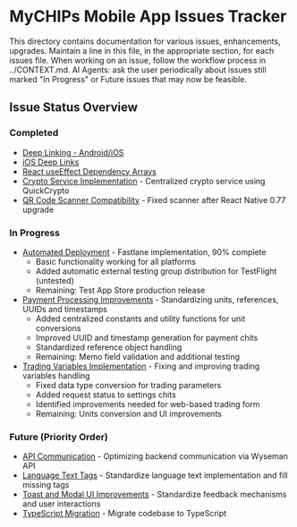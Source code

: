 # MyCHIPs Mobile App Issues Tracker

This directory contains documentation for various issues, enhancements, upgrades.
Maintain a line in this file, in the appropriate section, for each issues file.
When working on an issue, follow the workflow process in ../CONTEXT.md.
AI Agents: ask the user periodically about issues still marked "In Progress" or
Future issues that may now be feasible.

## Issue Status Overview

### Completed
- [Deep Linking - Android/iOS](deep-linking.md)
- [iOS Deep Links](ios_deeplinks.md) 
- [React useEffect Dependency Arrays](use_effect.md)
- [Crypto Service Implementation](crypto_service.md) - Centralized crypto service using QuickCrypto
- [QR Code Scanner Compatibility](scanner.md) - Fixed scanner after React Native 0.77 upgrade

### In Progress
- [Automated Deployment](autodeploy.md) - Fastlane implementation, 90% complete
  - Basic functionality working for all platforms
  - Added automatic external testing group distribution for TestFlight (untested)
  - Remaining: Test App Store production release
- [Payment Processing Improvements](payments.md) - Standardizing units, references, UUIDs and timestamps
  - Added centralized constants and utility functions for unit conversions
  - Improved UUID and timestamp generation for payment chits
  - Standardized reference object handling
  - Remaining: Memo field validation and additional testing
- [Trading Variables Implementation](trading.md) - Fixing and improving trading variables handling
  - Fixed data type conversion for trading parameters
  - Added request status to settings chits
  - Identified improvements needed for web-based trading form
  - Remaining: Units conversion and UI improvements

### Future (Priority Order)
- [API Communication](api_comm.md) - Optimizing backend communication via Wyseman API
- [Language Text Tags](lang_text.md) - Standardize language text implementation and fill missing tags
- [Toast and Modal UI Improvements](toasting.md) - Standardize feedback mechanisms and user interactions
- [TypeScript Migration](ts_migrate.md) - Migrate codebase to TypeScript